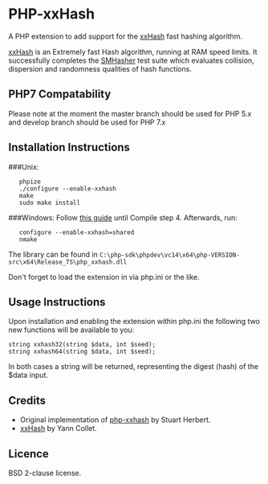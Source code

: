 PHP-xxHash
==========

A PHP extension to add support for the [xxHash](https://github.com/Cyan4973/xxHash) fast hashing algorithm.

[xxHash](https://github.com/Cyan4973/xxHash) is an Extremely fast Hash algorithm, running at RAM speed limits.
It successfully completes the [SMHasher](http://code.google.com/p/smhasher/wiki/SMHasher) test suite which evaluates collision, dispersion and randomness qualities of hash functions.

## PHP7 Compatability

Please note at the moment the master branch should be used for PHP 5.x and develop branch should be used for PHP 7.x

## Installation Instructions
###Unix:
```
   phpize
   ./configure --enable-xxhash
   make
   sudo make install
```

###Windows:
Follow [this guide](https://wiki.php.net/internals/windows/stepbystepbuild) until Compile step 4. Afterwards, run:
```
   configure --enable-xxhash=shared
   nmake
```
The library can be found in `C:\php-sdk\phpdev\vc14\x64\php-VERSION-src\x64\Release_TS\php_xxhash.dll`

Don't forget to load the extension in via php.ini or the like.

## Usage Instructions

Upon installation and enabling the extension within php.ini the following two new functions will be available to you:

```
string xxhash32(string $data, int $seed);
string xxhash64(string $data, int $seed);
```

In both cases a string will be returned, representing the digest (hash) of the $data input.


## Credits
* Original implementation of [php-xxhash](https://github.com/stuartherbert/php-xxhash) by Stuart Herbert.
* [xxHash](https://github.com/Cyan4973/xxHash) by Yann Collet.

## Licence

BSD 2-clause license.
